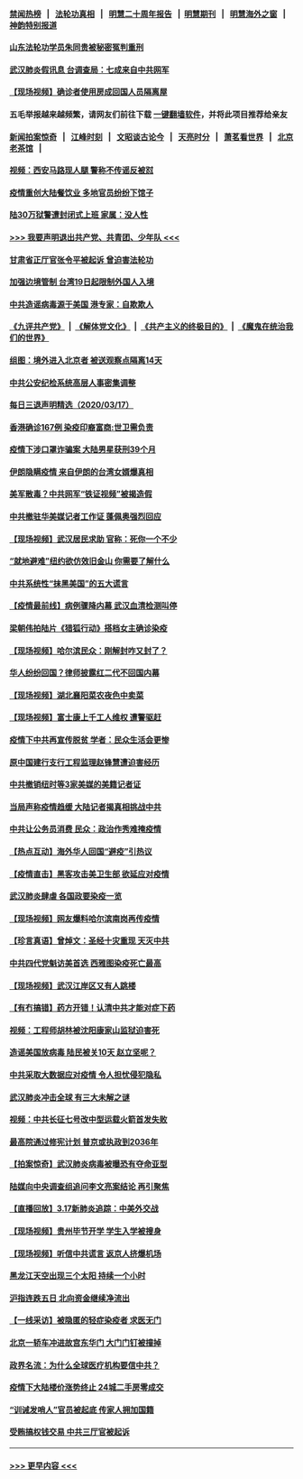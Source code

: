 #### [禁闻热榜](热点新闻.md?=0)  &nbsp;&nbsp;|&nbsp;&nbsp; [法轮功真相](https://github.com/gfw-breaker/truth/blob/master/README.md?=0) &nbsp;&nbsp;|&nbsp;&nbsp; [明慧二十周年报告](https://github.com/gfw-breaker/mh-reports/blob/master/README.md?=0) &nbsp;&nbsp;|&nbsp;&nbsp;[明慧期刊](https://github.com/gfw-breaker/mh-qikan) &nbsp;&nbsp;|&nbsp;&nbsp; [明慧海外之窗](https://github.com/gfw-breaker/mh-news/blob/master/README.md?=0) &nbsp;&nbsp;|&nbsp;&nbsp; [神韵特别报道](https://github.com/gfw-breaker/mh-news/blob/master/shenyun.md?=0)
#### [山东法轮功学员朱同贵被秘密冤判重刑](../pages/nsc413/n11947709.md?t=03182002) 
#### [武汉肺炎假讯息 台调查局：七成来自中共网军](../pages/nsc413/n11949398.md?t=03182002) 
#### [【现场视频】确诊者使用房成回国人员隔离屋](../pages/nsc413/n11949263.md?t=03182002) 
#### 五毛举报越来越频繁，请网友们前往下载 [一键翻墙软件](https://github.com/gfw-breaker/ssr-accounts)，并将此项目推荐给亲友
#### [新闻拍案惊奇](https://github.com/gfw-breaker/banned-news/blob/master/pages/link4.md) &nbsp;&nbsp;|&nbsp;&nbsp; [江峰时刻](https://github.com/gfw-breaker/banned-news/blob/master/pages/link4.md) &nbsp;&nbsp;|&nbsp;&nbsp; [文昭谈古论今](https://github.com/gfw-breaker/banned-news/blob/master/pages/link4.md) &nbsp;&nbsp;|&nbsp;&nbsp; [天亮时分](https://github.com/gfw-breaker/banned-news/blob/master/pages/link4.md) &nbsp;&nbsp;|&nbsp;&nbsp; [萧茗看世界](https://github.com/gfw-breaker/banned-news/blob/master/pages/link4.md) &nbsp;&nbsp;|&nbsp;&nbsp; [北京老茶馆](https://github.com/gfw-breaker/banned-news/blob/master/pages/link4.md) &nbsp;&nbsp;|&nbsp;&nbsp; 
#### [视频：西安马路现人腿 警称不传谣反被怼](../pages/nsc413/n11948931.md?t=03182002) 
#### [疫情重创大陆餐饮业 多地官员纷纷下馆子](../pages/nsc413/n11949124.md?t=03182002) 
#### [陆30万狱警遭封闭式上班 家属：没人性](../pages/nsc413/n11948475.md?t=03182002) 
#### [>>> 我要声明退出共产党、共青团、少年队 <<<](https://github.com/begood0513/goodnews/blob/master/quit/letter.md) 
#### [甘肃省正厅官张令平被起诉 曾迫害法轮功](../pages/nsc413/n11948826.md?t=03182002) 
#### [加强边境管制 台湾19日起限制外国人入境](../pages/nsc413/n11948788.md?t=03182002) 
#### [中共造谣病毒源于美国 港专家：自欺欺人](../pages/nsc413/n11948737.md?t=03182002) 
#### [《九评共产党》](https://github.com/begood0513/9ping.md/blob/master/README.md) &nbsp;|&nbsp; [《解体党文化》](../../../../jtdwh.md/blob/master/README.md)  &nbsp;|&nbsp; [《共产主义的终极目的》](../../../../gczydzjmd.md/blob/master/README.md) &nbsp;|&nbsp; [《魔鬼在统治我们的世界》](../../../../mgztzwmdsj.md/blob/master/README.md) 
#### [组图：境外进入北京者 被送观察点隔离14天](../pages/nsc413/n11948682.md?t=03182002) 
#### [中共公安纪检系统高层人事密集调整](../pages/nsc413/n11948569.md?t=03182002) 
#### [每日三退声明精选（2020/03/17）](../pages/nsc413/n11948762.md?t=03182002) 
#### [香港确诊167例 染疫印裔富商:世卫需负责](../pages/nsc413/n11948528.md?t=03182002) 
#### [疫情下涉口罩诈骗案 大陆男星获刑39个月](../pages/nsc413/n11948248.md?t=03182002) 
#### [伊朗隐瞒疫情 来自伊朗的台湾女婿爆真相](../pages/nsc413/n11947993.md?t=03182002) 
#### [美军散毒？中共网军“铁证视频”被揭造假](../pages/nsc413/n11948137.md?t=03182002) 
#### [中共撤驻华美媒记者工作证 蓬佩奥强烈回应](../pages/nsc413/n11948259.md?t=03182002) 
#### [【现场视频】武汉居民求助 官称：死你一个不少](../pages/nsc413/n11948263.md?t=03182002) 
#### [“就地避难”纽约欲仿效旧金山  你需要了解什么](../pages/nsc413/n11948233.md?t=03182002) 
#### [中共系统性“抹黑美国”的五大谎言](../pages/nsc413/n11948112.md?t=03182002) 
#### [【疫情最前线】病例骤降内幕 武汉血清检测叫停](../pages/nsc413/n11947859.md?t=03182002) 
#### [梁朝伟拍陆片《猎狐行动》搭档女主确诊染疫](../pages/nsc413/n11947742.md?t=03182002) 
#### [【现场视频】哈尔滨民众：刚解封咋又封了？](../pages/nsc413/n11948127.md?t=03182002) 
#### [华人纷纷回国？律师披露红二代不回国内幕](../pages/nsc413/n11947698.md?t=03182002) 
#### [【现场视频】湖北襄阳菜农夜色中卖菜](../pages/nsc413/n11948158.md?t=03182002) 
#### [【现场视频】富士康上千工人维权 遭警驱赶](../pages/nsc413/n11948100.md?t=03182002) 
#### [疫情下中共再宣传脱贫 学者：民众生活会更惨](../pages/nsc413/n11948107.md?t=03182002) 
#### [原中国建行支行工程监理赵锋慧遭迫害经历](../pages/nsc413/n11944344.md?t=03182002) 
#### [中共撤销纽时等3家美媒的美籍记者证](../pages/nsc413/n11947924.md?t=03182002) 
#### [当局声称疫情趋缓 大陆记者揭真相挑战中共](../pages/nsc413/n11947619.md?t=03182002) 
#### [中共让公务员消费 民众：政治作秀难掩疫情](../pages/nsc413/n11947736.md?t=03182002) 
#### [【热点互动】海外华人回国“避疫”引热议](../pages/nsc413/n11947713.md?t=03182002) 
#### [【疫情直击】黑客攻击美卫生部 欲延应对疫情](../pages/nsc413/n11947801.md?t=03182002) 
#### [武汉肺炎肆虐 各国政要染疫一览](../pages/nsc413/n11947576.md?t=03182002) 
#### [【现场视频】网友爆料哈尔滨南岗再传疫情](../pages/nsc413/n11947753.md?t=03182002) 
#### [【珍言真语】曾焯文：圣经十灾重现 天灭中共](../pages/nsc413/n11947336.md?t=03182002) 
#### [中共四代党魁访美首选 西雅图染疫死亡最高](../pages/nsc413/n11947602.md?t=03182002) 
#### [【现场视频】武汉江岸区又有人跳楼](../pages/nsc413/n11947678.md?t=03182002) 
#### [【有冇搞错】药方开错！认清中共才能对症下药](../pages/nsc413/n11947665.md?t=03182002) 
#### [视频：工程师胡林被沈阳康家山监狱迫害死](../pages/nsc413/n11947304.md?t=03182002) 
#### [造谣美国放病毒 陆民被关10天 赵立坚呢？](../pages/nsc413/n11947376.md?t=03182002) 
#### [中共采取大数据应对疫情 令人担忧侵犯隐私](../pages/nsc413/n11947286.md?t=03182002) 
#### [武汉肺炎冲击全球 有三大未解之谜](../pages/nsc413/n11946311.md?t=03182002) 
#### [视频：中共长征七号改中型运载火箭首发失败](../pages/nsc413/n11947141.md?t=03182002) 
#### [最高院通过修宪计划 普京或执政到2036年](../pages/nsc413/n11947240.md?t=03182002) 
#### [【拍案惊奇】武汉肺炎病毒被曝恐有夺命亚型](../pages/nsc413/n11945922.md?t=03182002) 
#### [陆媒向中央调查组追问李文亮案结论 再引聚焦](../pages/nsc413/n11946972.md?t=03182002) 
#### [【直播回放】3.17新肺炎追踪：中美外交战](../pages/nsc413/n11947234.md?t=03182002) 
#### [【现场视频】贵州毕节开学 学生入学被搜身](../pages/nsc413/n11946908.md?t=03182002) 
#### [【现场视频】听信中共谎言 返京人挤爆机场](../pages/nsc413/n11946346.md?t=03182002) 
#### [黑龙江天空出现三个太阳 持续一个小时](../pages/nsc413/n11946668.md?t=03182002) 
#### [沪指连跌五日 北向资金继续净流出](../pages/nsc413/n11946599.md?t=03182002) 
#### [【一线采访】被隐匿的轻症染疫者 求医无门](../pages/nsc413/n11946690.md?t=03182002) 
#### [北京一轿车冲进故宫东华门 大门门钉被撞掉](../pages/nsc413/n11946806.md?t=03182002) 
#### [政界名流：为什么全球医疗机构要信中共？](../pages/nsc413/n11945479.md?t=03182002) 
#### [疫情下大陆楼价涨势终止 24城二手房零成交](../pages/nsc413/n11946051.md?t=03182002) 
#### [“训诫发哨人”官员被起底 传家人拥加国籍](../pages/nsc413/n11946494.md?t=03182002) 
#### [受贿搞权钱交易 中共三厅官被起诉](../pages/nsc413/n11946230.md?t=03182002) 

----
#### [ >>> 更早内容 <<< ](../indexes/nsc413-earlier.md)
